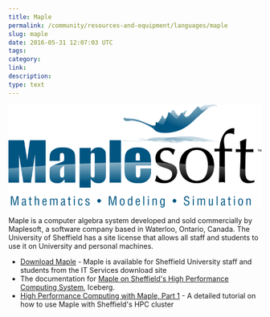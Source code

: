 ```yaml
---
title: Maple
permalink: /community/resources-and-equipment/languages/maple
slug: maple
date: 2016-05-31 12:07:03 UTC
tags:
category:
link:
description:
type: text
---
```


![](/assets/images/Maplesoft_logo.svg)

Maple is a computer algebra system developed and sold commercially by Maplesoft, a software company based in Waterloo, Ontario, Canada.
The University of Sheffield has a site license that allows all staff and students to use it on University and personal machines.

* [Download Maple](https://www.sheffield.ac.uk/software/) - Maple is available for Sheffield University staff and students from the IT Services download site
* The documentation for [Maple on Sheffield's High Performance Computing System](https://docs.hpc.shef.ac.uk/en/latest/iceberg/software/apps/maple.html), Iceberg.
* [High Performance Computing with Maple, Part 1](/blog/hpc-maple-1/) - A detailed tutorial on how to use Maple with Sheffield's HPC cluster
